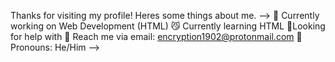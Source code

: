 Thanks for visiting my profile! Heres some things about me.
 -->
 👾 Currently working on Web Development (HTML)
 😼 Currently learning HTML
 👀Looking for help with
 📧 Reach me via email: encryption1902@protonmail.com
 👻 Pronouns: He/Him
 -->

